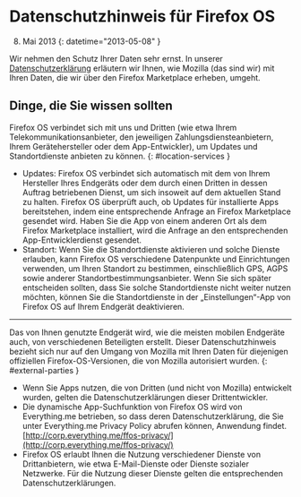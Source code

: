 # Datenschutzhinweis für Firefox OS

8. Mai 2013
{: datetime="2013-05-08" }

Wir nehmen den Schutz Ihrer Daten sehr ernst. In unserer [Datenschutzerklärung](http://www.mozilla.org/de/privacy/) erläutern wir Ihnen, wie Mozilla (das sind wir) mit Ihren Daten, die wir über den Firefox Marketplace erheben, umgeht.

## Dinge, die Sie wissen sollten

Firefox OS verbindet sich mit uns und Dritten (wie etwa Ihrem Telekommunikationsanbieter, den jeweiligen Zahlungsdiensteanbietern, Ihrem Gerätehersteller oder dem App-Entwickler), um Updates und Standortdienste anbieten zu können.
{: #location-services }

* Updates: Firefox OS verbindet sich automatisch mit dem von Ihrem Hersteller Ihres Endgeräts oder dem durch einen Dritten in dessen Auftrag betriebenen Dienst, um sich insoweit auf dem aktuellen Stand zu halten. Firefox OS überprüft auch, ob Updates für installierte Apps bereitstehen, indem eine entsprechende Anfrage an Firefox Marketplace gesendet wird. Haben Sie die App von einem anderen Ort als dem Firefox Marketplace installiert, wird die Anfrage an den entsprechenden App-Entwicklerdienst gesendet.
* Standort: Wenn Sie die Standortdienste aktivieren und solche Dienste erlauben, kann Firefox OS verschiedene Datenpunkte und Einrichtungen verwenden, um Ihren Standort zu bestimmen, einschließlich GPS, AGPS sowie anderer Standortbestimmungsanbieter. Wenn Sie sich später entscheiden sollten, dass Sie solche Standortdienste nicht weiter nutzen möchten, können Sie die Standortdienste in der „Einstellungen“-App von Firefox OS auf Ihrem Endgerät deaktivieren.

---------------------------------------

Das von Ihnen genutzte Endgerät wird, wie die meisten mobilen Endgeräte auch, von verschiedenen Beteiligten erstellt. Dieser Datenschutzhinweis bezieht sich nur auf den Umgang von Mozilla mit Ihren Daten für diejenigen offiziellen Firefox-OS-Versionen, die von Mozilla autorisiert wurden.
{: #external-parties }

* Wenn Sie Apps nutzen, die von Dritten (und nicht von Mozilla) entwickelt wurden, gelten die Datenschutzerklärungen dieser Drittentwickler.
* Die dynamische App-Suchfunktion von Firefox OS wird von Everything.me betrieben, so dass deren Datenschutzerklärung, die Sie unter Everything.me Privacy Policy abrufen können, Anwendung findet. [http://corp.everything.me/ffos-privacy/](http://corp.everything.me/ffos-privacy/)
* Firefox OS erlaubt Ihnen die Nutzung verschiedener Dienste von Drittanbietern, wie etwa E-Mail-Dienste oder Dienste sozialer Netzwerke. Für die Nutzung dieser Dienste gelten die entsprechenden Datenschutzerklärungen.
